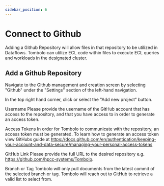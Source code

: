 ```yaml
---
sidebar_position: 6
---
```


# Connect to Github

Adding a Github Repository will allow files in that repository to be utilized in Dataflows. Tombolo can utilize ECL code within files to execute ECL queries and workloads in the designated cluster.

## Add a Github Repository

Navigate to the Github management and creation screen by selecting "Github" under the "Settings" section of the left-hand navigation.

In the top right hand corner, click or select the "Add new project" button.

Username
Please provide the username of the GitHub account that has access to the repository, and that you have access to in order to generate an access token.

Access Tokens
In order for Tombolo to communicate with the repository, an access token must be generated. To learn how to generate an access token view GitHubs guide at https://docs.github.com/en/authentication/keeping-your-account-and-data-secure/managing-your-personal-access-tokens

GitHub Link
Please provide the full URL to the desired repository e.g. https://github.com/hpcc-systems/Tombolo.

Branch or Tag
Tombolo will only pull documents from the latest commit of the selected branch or tag. Tombolo will reach out to GitHub to retrieve a valid list to select from.
